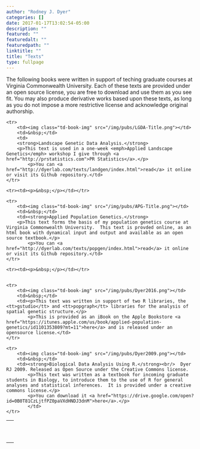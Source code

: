 ```yaml
---
author: "Rodney J. Dyer"
categories: []
date: 2017-01-17T13:02:54-05:00
description: ""
featured: ""
featuredalt: ""
featuredpath: ""
linktitle: ""
title: "Texts"
type: fullpage
---
```



<p>The following books were written in support of teching graduate courses at Virginia Commonwealth University.  Each of these texts are provided under an open source license, you are free to download and use them as you see fit.  You may also produce derivative works based upon these texts, as long as you do not impose a more restrictive license and acknowledge original authorship.</p>

<table id="publist">

	<tr>
		<td><img class="td-book-img" src="/img/pubs/LGDA-Title.png"></td>
		<td>&nbsp;</td>
		<td>
		<strong>Landscape Genetic Data Analysis.</strong>
		<p>This text is used in a one-week <emph>Applied Landscape Genetics</emph> workshop I give through <a href="http://prstatistics.com">PR Statistics</a>.</p>
			<p>You can <a href="http://dyerlab.com/texts/landgen/index.html">read</a> it online or visit its Github repository.</td>
	</tr>
	
	<tr><td><p>&nbsp;</p></td></tr>

	<tr>
		<td><img class="td-book-img" src="/img/pubs/APG-Title.png"></td>
		<td>&nbsp;</td>
		<td><strong>Applied Population Genetics.</strong>
		<p>This text forms the basis of my population genetics course at Virginia Commonwealth University.  This text is provded online, as an html book with dynamical input and output and available as an open source textbook.</p>
			<p>You can <a href="http://dyerlab.com/texts/popgen/index.html">read</a> it online or visit its Github repository.</td>
	</tr>
	
	<tr><td><p>&nbsp;</p></td></tr>

	
	<tr>
		<td><img class="td-book-img" src="/img/pubs/Dyer2016.png"></td>
		<td>&nbsp;</td>
		<td><p>This text was written in support of two R libraries, the <tt>gstudio</tt> and <tt>popgraph</tt> libraries for the analysis of spatial genetic structure.</p>
			<p>This is provided as an iBook on the Apple Bookstore <a href="https://itunes.apple.com/us/book/applied-population-genetics/id1101353809?mt=11">here</a> and is released under an opensource license.</td>
	</tr>
	
  <tr><td><p>&nbsp;</p></td></tr>
	
	
	<tr>
		<td><img class="td-book-img" src="/img/pubs/Dyer2009.png"></td>
		<td>&nbsp;</td>
		<td><strong>Biological Data Analysis Using R.</strong><br/>  Dyer RJ 2009. Released as Open Source under the Creative Commons license.
			<p>This text was written as a textbook for incoming graduate students in Biology, to introduce them to the use of R for general analyses and statistical inferences.  It is provided under a creative commons license.</p>
			<p>You can download it <a href="https://drive.google.com/open?id=0B0T81CzLjtfPZ0paVXdHNDJ3dnM">here</a>.</p>
			</td>
	</tr>

</table>


<p>&nbsp;</p>

